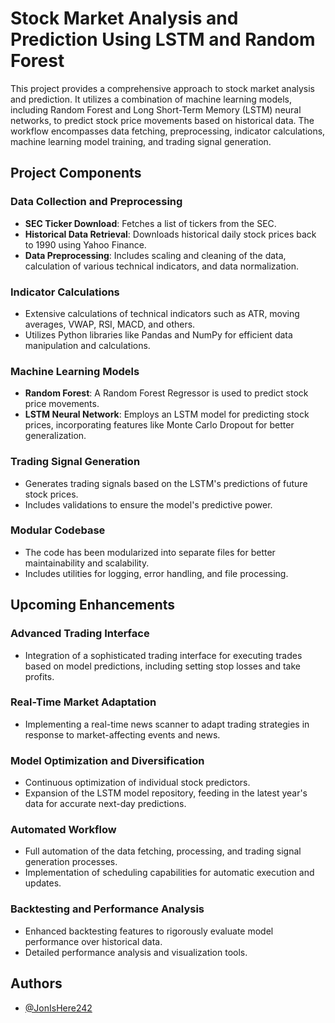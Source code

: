 # Stock Market Analysis and Prediction Using LSTM and Random Forest

This project provides a comprehensive approach to stock market analysis and prediction. It utilizes a combination of machine learning models, including Random Forest and Long Short-Term Memory (LSTM) neural networks, to predict stock price movements based on historical data. The workflow encompasses data fetching, preprocessing, indicator calculations, machine learning model training, and trading signal generation.

## Project Components

### Data Collection and Preprocessing
- **SEC Ticker Download**: Fetches a list of tickers from the SEC.
- **Historical Data Retrieval**: Downloads historical daily stock prices back to 1990 using Yahoo Finance.
- **Data Preprocessing**: Includes scaling and cleaning of the data, calculation of various technical indicators, and data normalization.

### Indicator Calculations
- Extensive calculations of technical indicators such as ATR, moving averages, VWAP, RSI, MACD, and others.
- Utilizes Python libraries like Pandas and NumPy for efficient data manipulation and calculations.

### Machine Learning Models
- **Random Forest**: A Random Forest Regressor is used to predict stock price movements.
- **LSTM Neural Network**: Employs an LSTM model for predicting stock prices, incorporating features like Monte Carlo Dropout for better generalization.

### Trading Signal Generation
- Generates trading signals based on the LSTM's predictions of future stock prices.
- Includes validations to ensure the model's predictive power.

### Modular Codebase
- The code has been modularized into separate files for better maintainability and scalability.
- Includes utilities for logging, error handling, and file processing.

## Upcoming Enhancements

### Advanced Trading Interface
- Integration of a sophisticated trading interface for executing trades based on model predictions, including setting stop losses and take profits.

### Real-Time Market Adaptation
- Implementing a real-time news scanner to adapt trading strategies in response to market-affecting events and news.

### Model Optimization and Diversification
- Continuous optimization of individual stock predictors.
- Expansion of the LSTM model repository, feeding in the latest year's data for accurate next-day predictions.

### Automated Workflow
- Full automation of the data fetching, processing, and trading signal generation processes.
- Implementation of scheduling capabilities for automatic execution and updates.

### Backtesting and Performance Analysis
- Enhanced backtesting features to rigorously evaluate model performance over historical data.
- Detailed performance analysis and visualization tools.

## Authors
- [@JonIsHere242](https://github.com/JonIsHere242)

